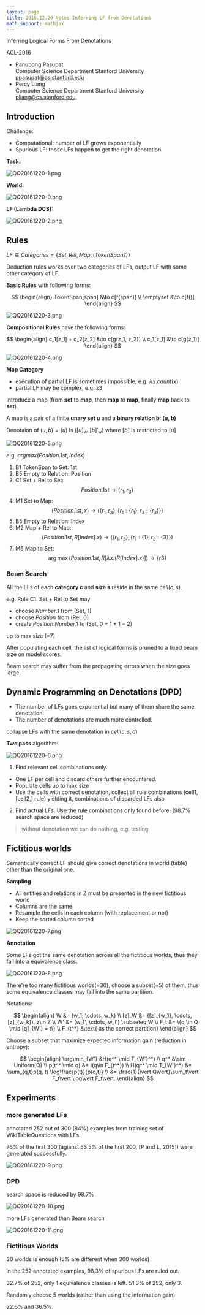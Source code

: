 ```yaml
---
layout: page
title: 2016.12.20 Notes Inferring LF from Denotations
math_support: mathjax
---
```



Inferring Logical Forms From Denotations

ACL-2016

- Panupong Pasupat   
  Computer Science Department Stanford University ppasupat@cs.stanford.edu
- Percy Liang   
  Computer Science Department Stanford University pliang@cs.stanford.edu

## Introduction

Challenge:

- Computational: number of LF grows exponentially
- Spurious LF: those LFs happen to get the right denotation

**Task:**

![QQ20161220-1.png](resources/5EE1567F0EFF73670321DAA5A7F29EBC.png)

**World:**

![QQ20161220-0.png](resources/AC93836452C4A3E035A9E68D9181B1B8.png)

**LF (Lambda DCS):**

![QQ20161220-2.png](resources/1F4D3CF3748A317B8BC0F66F6C917186.png)

## Rules

$LF \in Categories = \{Set, Rel, Map, (TokenSpan?)\}$

Deduction rules works over two categories of LFs, output LF with some other category of LF.

**Basic Rules** with following forms:

$$
\begin{align}
TokenSpan[span] &\to c[f(span)] \\
\emptyset &\to c[f()]
\end{align}
$$

![QQ20161220-3.png](resources/159991E9DC67F3D7077CD5F312D632B1.png)

**Compositional Rules** have the following forms:

$$
\begin{align}
c_1[z_1] + c_2[z_2] &\to c[g(z_1, z_2)] \\
c_1[z_1] &\to c[g(z_1)]
\end{align}
$$

![QQ20161220-4.png](resources/823D60CA3CB563760DFA2C2B5AF1286E.png)

**Map Category**

- execution of partial LF is sometimes impossible, e.g. $\lambda x.count(x)$
- partial LF may be complex, e.g. z3

Introduce a map (from **set** to **map**, then **map** to **map**, finally **map** back to **set**)

A map is a pair of a finite **unary set u** and a **binary relation b**: **(u, b)**

Denotaion of $(u, b) = (u)$ is $([u]_w, [b]'_w)$ where $[b]$ is restricted to $[u]$

![QQ20161220-5.png](resources/D88D956ABD466074F7A983E6B917C5ED.png)

e.g. $argmax(Position.1st, Index)$

1. B1 TokenSpan to Set: 1st
2. B5 Empty to Relation: Position
3. C1 Set + Rel to Set: $$Position.1st \to \{r_1, r_3\} $$
4. M1 Set to Map: $$(Position.1st, x) \to (\{r_1, r_3\}, \{r_1:\{r_1\}, r_3:\{r_3\}\})$$
5. B5 Empty to Relation: Index
6. M2 Map + Rel to Map: $$(Position.1st, R[Index].x) \to (\{r_1, r_3\}, \{r_1:\{1\}, r_3:\{3\}\})$$
7. M6 Map to Set: $$\arg\max(Position.1st, R[\lambda x.(R[Index].x)]) \to \{r3\}$$

### Beam Search

All the LFs of each **category c** and **size s** reside in the same $cell(c, s)$.

e.g. Rule C1: Set + Rel to Set may

- choose $Number.1$ from (Set, 1)
- choose $Position$ from (Rel, 0)
- create $Position.Number.1$ to (Set, 0 + 1 + 1 = 2)

up to max size (=7)

After populating each cell, the list of logical forms is pruned to a fixed beam size on model scores.

Beam search may suffer from the propagating errors when the size goes large.

## Dynamic Programming on Denotations (DPD)

- The number of LFs goes exponential but many of them share the same denotation.
- The number of denotations are much more controlled.

collapse LFs with the same denotation in $cell(c, s, d)$

**Two pass** algorithm:

![QQ20161220-6.png](resources/4D254D66135F2BCD6B4B2234C9575E9D.png)

1. Find relevant cell combinations only.
  - One LF per cell and discard others further encountered.
  - Populate cells up to max size
  - Use the cells with correct denotation, collect all rule combinations (cell1, [cell2,] rule) yielding it, combinations of discarded LFs also
2. Find actual LFs. Use the rule combinations only found before. (98.7% search space are reduced)

> without denotation we can do nothing, e.g. testing

## Fictitious worlds

Semantically correct LF should give correct denotations in world (table) other than the original one.

**Sampling**

- All entities and relations in Z must be presented in the new fictitious world
- Columns are the same
- Resample the cells in each column (with replacement or not)
- Keep the sorted column sorted

![QQ20161220-7.png](resources/9E322D17D33DC40B18C4C75C31E258A7.png)

**Annotation**

Some LFs got the same denotation across all the fictitious worlds, thus they fall into a equivalence class.

![QQ20161220-8.png](resources/0AB11FEC4B6A82ACCF8F458BAE341892.png)

There're too many fictitious worlds(=30), choose a subset(=5) of them, thus some equivalence classes may fall into the same partition.

Notations:

$$
\begin{align}
W &= (w_1, \cdots, w_k) \\
[z]_W &= ([z]_{w_1}, \cdots, [z]_{w_k}), z\in Z \\
W' &= (w_1', \cdots, w_l') \subseteq W \\
F_t &= \{q \in Q \mid [q]_{W'} = t\} \\
F_{t^*} &\text{ as the correct partition}
\end{align}
$$

Choose a subset that maximize expected information gain (reduction in entropy):

$$
\begin{align}
\arg\min_{W'} &H(q^* \mid T_{W'}^*) \\
q^* &\sim Uniform(Q) \\
p(t^* \mid q) &= I(q\in F_{t^*}) \\
H(q^* \mid T_{W'}^*) &= \sum_{q,t}p(q, t) \log\frac{p(t)}{p(q,t)} \\
                     &= \frac{1}{\vert Q\vert}\sum_t\vert F_t\vert \log\vert F_t\vert.
\end{align}
$$

## Experiments

### more generated LFs

annotated 252 out of 300 (84%) examples from training set of WikiTableQuestions with LFs.

76% of the first 300 (agianst 53.5% of the first 200, [P and L, 2015]) were generated successfully.

![QQ20161220-9.png](resources/72FDBC9AD561C0FA523F974E0B3CA974.png)

### DPD

search space is reduced by 98.7%

![QQ20161220-10.png](resources/39292833DF5A6E4D9F20009318D0A303.png)

more LFs generated than Beam search

![QQ20161220-11.png](resources/1226E843793DB53C7A8893541960EA57.png)

### Fictitious Worlds

30 worlds is enough (5% are different when 300 worlds)

in the 252 annotated examples, 98.3% of spurious LFs are ruled out.

32.7% of 252, only 1 equivalence classes is left.
51.3% of 252, only 3.

Randomly choose 5 worlds (rather than using the information gain)

22.6% and 36.5%.



